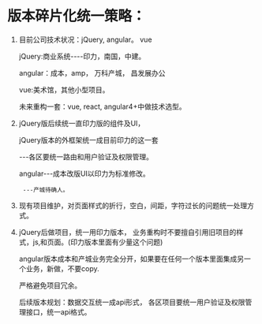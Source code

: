# 版本碎片化统一策略：

1. 目前公司技术状况：jQuery, angular。 vue

   jQuery:商业系统----印力，南国，中建。

   angular：成本，amp， 万科产城， 昌发展办公

   vue:美术馆，其他小型项目。

   未来重构一套：vue, react, angular4+中做技术选型。

2. jQuery版后续统一直印力版的组件及UI，

   jQuery版本的外框架统一成目前印力的这一套

   ---各区要统一路由和用户验证及权限管理。

   angular---成本改版UI以印力为标准修改。

   ```
    ---产城待确人。
   ```

3. 现有项目维护，对页面样式的折行，空白，间距，字符过长的问题统一处理方式。

4. jQuery后做项目，统一用印力版本， 业务重构时不要擅自引用旧项目的样式，js,和页面。\(印力版本里面有少量这个问题\)

   angular版本成本和产城业务完全分开，如果要在任何一个版本里面集成另一个业务，新做，不要copy.

   严格避免项目冗余。

   后续版本规划：数据交互统一成api形式， 各区项目要统一用户验证及权限管理接口，统一api格式。



